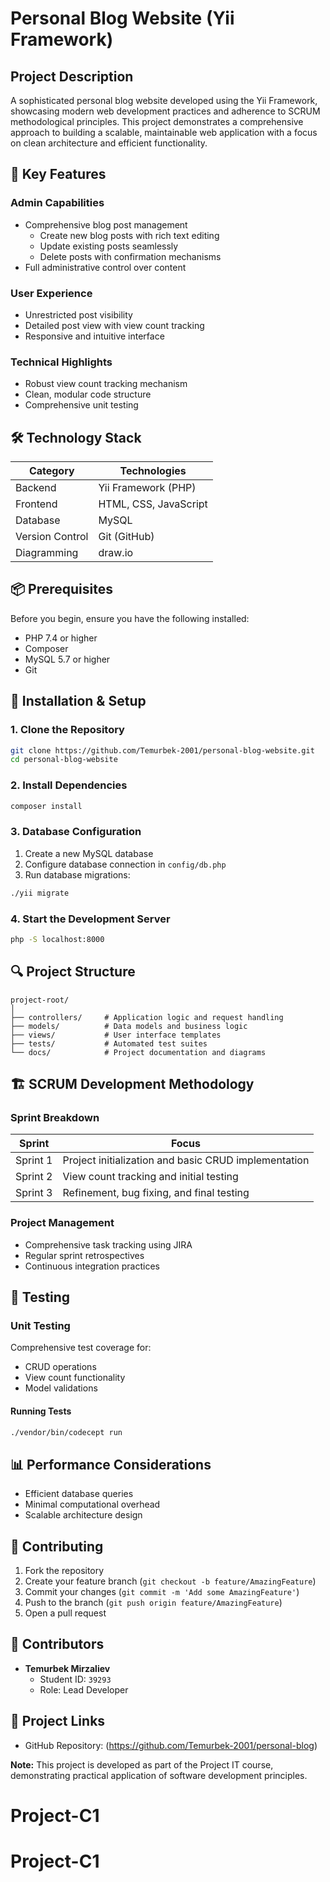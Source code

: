 # Personal Blog Website (Yii Framework)

## Project Description

A sophisticated personal blog website developed using the Yii Framework, showcasing modern web development practices and adherence to SCRUM methodological principles. This project demonstrates a comprehensive approach to building a scalable, maintainable web application with a focus on clean architecture and efficient functionality.

## 🌟 Key Features

### Admin Capabilities
- Comprehensive blog post management
  - Create new blog posts with rich text editing
  - Update existing posts seamlessly
  - Delete posts with confirmation mechanisms
- Full administrative control over content

### User Experience
- Unrestricted post visibility
- Detailed post view with view count tracking
- Responsive and intuitive interface

### Technical Highlights
- Robust view count tracking mechanism
- Clean, modular code structure
- Comprehensive unit testing

## 🛠 Technology Stack

| Category | Technologies |
|----------|--------------|
| Backend | Yii Framework (PHP) |
| Frontend | HTML, CSS, JavaScript |
| Database | MySQL |
| Version Control | Git (GitHub) |
| Diagramming | draw.io |

## 📦 Prerequisites

Before you begin, ensure you have the following installed:
- PHP 7.4 or higher
- Composer
- MySQL 5.7 or higher
- Git

## 🚀 Installation & Setup

### 1. Clone the Repository
```bash
git clone https://github.com/Temurbek-2001/personal-blog-website.git
cd personal-blog-website
```

### 2. Install Dependencies
```bash
composer install
```

### 3. Database Configuration
1. Create a new MySQL database
2. Configure database connection in `config/db.php`
3. Run database migrations:
```bash
./yii migrate
```

### 4. Start the Development Server
```bash
php -S localhost:8000
```

## 🔍 Project Structure

```
project-root/
│
├── controllers/     # Application logic and request handling
├── models/          # Data models and business logic
├── views/           # User interface templates
├── tests/           # Automated test suites
└── docs/            # Project documentation and diagrams
```

## 🏗 SCRUM Development Methodology

### Sprint Breakdown

| Sprint | Focus |
|--------|-------|
| Sprint 1 | Project initialization and basic CRUD implementation |
| Sprint 2 | View count tracking and initial testing |
| Sprint 3 | Refinement, bug fixing, and final testing |

### Project Management
- Comprehensive task tracking using JIRA
- Regular sprint retrospectives
- Continuous integration practices

## 🧪 Testing

### Unit Testing
Comprehensive test coverage for:
- CRUD operations
- View count functionality
- Model validations

#### Running Tests
```bash
./vendor/bin/codecept run
```

## 📊 Performance Considerations
- Efficient database queries
- Minimal computational overhead
- Scalable architecture design

## 🤝 Contributing

1. Fork the repository
2. Create your feature branch (`git checkout -b feature/AmazingFeature`)
3. Commit your changes (`git commit -m 'Add some AmazingFeature'`)
4. Push to the branch (`git push origin feature/AmazingFeature`)
5. Open a pull request



## 👥 Contributors

- **Temurbek Mirzaliev**
  - Student ID: `39293`
  - Role: Lead Developer

## 🔗 Project Links
- GitHub Repository: (https://github.com/Temurbek-2001/personal-blog)

**Note:** This project is developed as part of the Project IT course, demonstrating practical application of software development principles.
# Project-C1
# Project-C1
